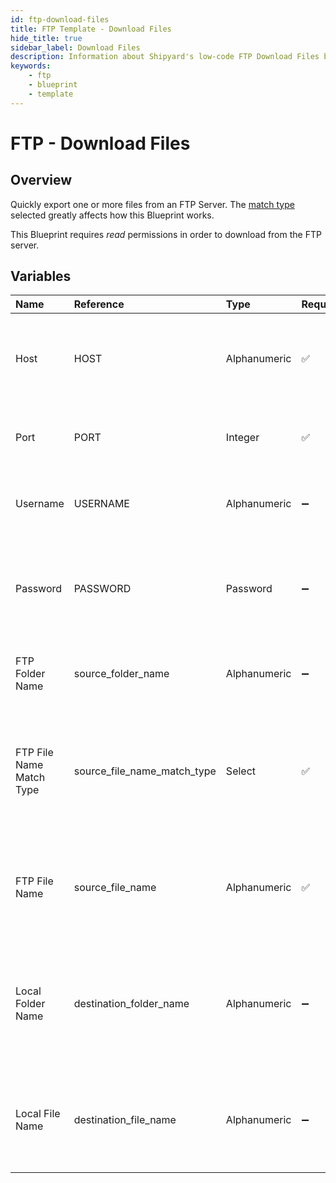 ```yaml
---
id: ftp-download-files
title: FTP Template - Download Files
hide_title: true
sidebar_label: Download Files
description: Information about Shipyard's low-code FTP Download Files blueprint. Quickly export one or more files from an FTP Server. Once the files have downloaded, transfer them to another service or run another Vessel against the data.
keywords:
    - ftp
    - blueprint
    - template
---
```


# FTP - Download Files

## Overview

Quickly export one or more files from an FTP Server. The [match type](../reference/blueprint-library/match-type.md) selected greatly affects how this Blueprint works.

This Blueprint requires _read_ permissions in order to download from the FTP server.



## Variables

| Name | Reference | Type | Required | Default | Options | Description |
|:---|:---|:---|:---|:---|:---|:---|
| Host | HOST | Alphanumeric | :white_check_mark: | - | - | The domain or the IP address of the FTP Server you want to connect to. |
| Port | PORT | Integer | :white_check_mark: | 21 | - | Number for the port to connect to. `21` is used by default. |
| Username | USERNAME | Alphanumeric | :heavy_minus_sign: | - | - | Value of the configured username in the FTP server. |
| Password | PASSWORD | Password | :heavy_minus_sign: | - | - | Value of the configured password associated to the username on the FTP server. |
| FTP Folder Name | source_folder_name | Alphanumeric | :heavy_minus_sign: | - | - | Name of the folder where the file is stored in the FTP server. |
| FTP File Name Match Type | source_file_name_match_type | Select | :white_check_mark: | exact_match | `Exact Match`, `Regex Match` | Determines if the text in &#34;FTP File Name&#34; will look for one file with exact match, or multiple files using regex. |
| FTP File Name | source_file_name | Alphanumeric | :white_check_mark: | - | - | Name of the target file in the FTP server. Can be regex if &#34;Match Type&#34; is set accordingly. |
| Local Folder Name | destination_folder_name | Alphanumeric | :heavy_minus_sign: | - | - | Folder where the file(s) should be downloaded. Leaving blank will place the file in the home directory. |
| Local File Name | destination_file_name | Alphanumeric | :heavy_minus_sign: | - | - | What to name the file(s) being downloaded. If left blank, defaults to the original file name(s). |


